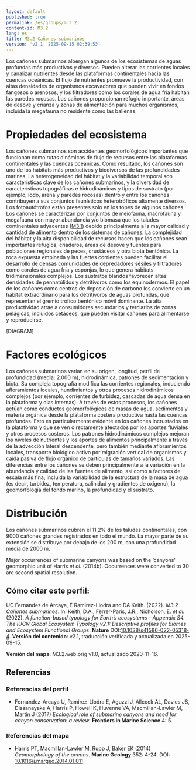 ```yaml
---
layout: default
published: true
permalink: /es/groups/m_3_2
content-id: M3.2
lang: es
title: M3.2 Cañones submarinos
version: 'v2.1, 2025-09-15 02:39:53'
---
```


Los cañones submarinos albergan algunos de los ecosistemas de aguas profundas más productivos y diversos. Pueden alterar las corrientes locales y canalizar nutrientes desde las plataformas continentales hacia las cuencas oceánicas. El flujo de nutrientes promueve la productividad, con altas densidades de organismos excavadores que pueden vivir en fondos fangosos o arenosos, y los filtradores como los corales de agua fría habitan las paredes rocosas. Los cañones proporcionan refugio importante, áreas de desove y crianza y zonas de alimentación para muchos organismos, incluida la megafauna no residente como las ballenas.

# Propiedades del ecosistema
 
Los cañones submarinos son accidentes geomorfológicos importantes que funcionan como rutas dinámicas de flujo de recursos entre las plataformas continentales y las cuencas oceánicas. Como resultado, los cañones son uno de los hábitats más productivos y biodiversos de las profundidades marinas. La heterogeneidad del hábitat y la variabilidad temporal son características clave de los cañones submarinos, y la diversidad de características topográficas e hidrodinámicas y tipos de sustrato (por ejemplo, lodo, arena y paredes rocosas) dentro y entre los cañones contribuyen a sus conjuntos faunísticos heterotróficos altamente diversos. Los fotoautótrofos están presentes solo en los topes de algunos cañones. Los cañones se caracterizan por conjuntos de meiofauna, macrofauna y megafauna con mayor abundancia y/o biomasa que los taludes continentales adyacentes ([M3.1](/explore/groups/M3.1)) debido principalmente a la mayor calidad y cantidad de alimento dentro de los sistemas de cañones. La complejidad del hábitat y la alta disponibilidad de recursos hacen que los cañones sean importantes refugios, criaderos, áreas de desove y fuentes para poblaciones regionales de peces, crustáceos y otra biota bentónica. La roca expuesta empinada y las fuertes corrientes pueden facilitar el desarrollo de densas comunidades de depredadores sésiles y filtradores como corales de agua fría y esponjas, lo que genera hábitats tridimensionales complejos. Los sustratos blandos favorecen altas densidades de pennatúlidos y detritívoros como los equinodermos. El papel de los cañones como centros de deposición de carbono los convierte en un hábitat extraordinario para los detritívoros de aguas profundas, que representan el gremio trófico bentónico móvil dominante. La alta productividad atrae a consumidores secundarios y terciarios de zonas pelágicas, incluidos cetáceos, que pueden visitar cañones para alimentarse y reproducirse.

[DIAGRAM]

# Factores ecológicos
 
Los cañones submarinos varían en su origen, longitud, perfil de profundidad (media: 2.000 m), hidrodinámica, patrones de sedimentación y biota. Su compleja topografía modifica las corrientes regionales, induciendo afloramientos locales, hundimientos y otros procesos hidrodinámicos complejos (por ejemplo, corrientes de turbidez, cascadas de agua densa en la plataforma y olas internas). A través de estos procesos, los cañones actúan como conductos geomorfológicos de masas de agua, sedimentos y materia orgánica desde la plataforma costera productiva hasta las cuencas profundas. Esto es particularmente evidente en los cañones incrustados en la plataforma y que se ven directamente afectados por los aportes fluviales y otros procesos costeros. Los patrones hidrodinámicos complejos mejoran los niveles de nutrientes y los aportes de alimentos principalmente a través de la advección lateral descendente, pero también mediante afloramientos locales, transporte biológico activo por migración vertical de organismos y caída pasiva de flujo orgánico de partículas de tamaños variados. Las diferencias entre los cañones se deben principalmente a la variación en la abundancia y calidad de las fuentes de alimento, así como a factores de escala más fina, incluida la variabilidad de la estructura de la masa de agua (es decir, turbidez, temperatura, salinidad y gradientes de oxígeno), la geomorfología del fondo marino, la profundidad y el sustrato.
 
# Distribución
 
Los cañones submarinos cubren el 11,2% de los taludes continentales, con 9000 cañones grandes registrados en todo el mundo. La mayor parte de su extensión se distribuye por debajo de los 200 m, con una profundidad media de 2000 m.

Major occurrences of submarine canyons was based on the ‘canyons’ geomorphic unit of Harris _et al._ (2014b). Occurrences were converted to 30 arc second spatial resolution.

## Cómo citar este perfil:

UC Fernandez de Arcaya, E Ramirez-Llodra and DA Keith. (2022). *M3.2 Cañones submarinos*. In: Keith, D.A., Ferrer-Paris, J.R., Nicholson, E. *et al.* (2022). *A function-based typology for Earth’s ecosystems – Appendix S4. The IUCN Global Ecosystem Typology v2.1: Descriptive profiles for Biomes and Ecosystem Functional Groups*. **Nature** DOI:[10.1038/s41586-022-05318-4](https://doi.org/10.1038/s41586-022-05318-4).
**Versión del contenido**: v2.1, traducción verificada y actualizada en 2025-09-15.

**Versión del mapa**: M3.2.web.orig v1.0, actualizado 2020-11-16.

## Referencias

### Referencias del perfil
* Fernandez-Arcaya U, Ramirez-Llodra E, Aguzzi J, Allcock AL, Davies JS, Dissanayake A, Harris P, Howell K, Huvenne VA, Macmillan-Lawler M, Martín J  (2017) *Ecological role of submarine canyons and need for canyon conservation: a review*. **Frontiers in Marine Science** 4: 5.

### Referencias del mapa
* Harris PT, Macmillan-Lawler M, Rupp J, Baker EK  (2014) *Geomorphology of the oceans*. **Marine Geology** 352: 4-24. DOI: [10.1016/j.margeo.2014.01.011](http://doi.org/10.1016/j.margeo.2014.01.011)
